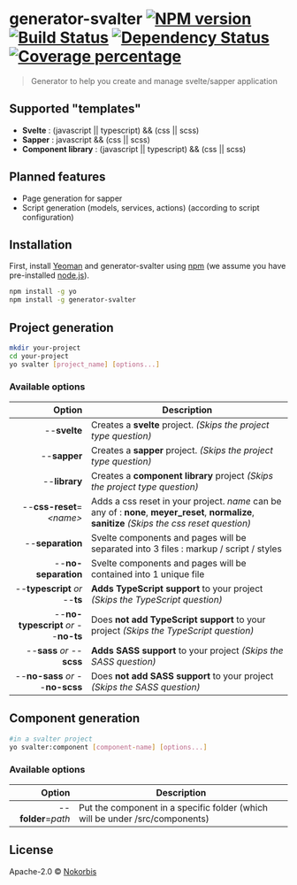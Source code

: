 # generator-svalter [![NPM version][npm-image]][npm-url] [![Build Status][travis-image]][travis-url] [![Dependency Status][daviddm-image]][daviddm-url] [![Coverage percentage][coveralls-image]][coveralls-url]
> Generator to help you create and manage svelte/sapper application

## Supported "templates"

- **Svelte** : (javascript || typescript) && (css || scss)
- **Sapper** : javascript && (css || scss)
- **Component library** : (javascript || typescript) && (css || scss)

## Planned features

- Page generation for sapper
- Script generation (models, services, actions) (according to script configuration)

## Installation

First, install [Yeoman](http://yeoman.io) and generator-svalter using [npm](https://www.npmjs.com/) (we assume you have pre-installed [node.js](https://nodejs.org/)).

```bash
npm install -g yo
npm install -g generator-svalter
```

## Project generation

```bash
mkdir your-project
cd your-project
yo svalter [project_name] [options...]
```


### Available options


| Option | Description |
| ---:   | ---         |
| --**svelte** | Creates a **svelte** project. *(Skips the project type question)* |
| --**sapper** | Creates a **sapper** project. *(Skips the project type question)* |
| --**library** | Creates a **component library** project *(Skips the project type question)* |
| --**css-reset**=*\<name>* | Adds a css reset in your project. *name* can be any of : **none**, **meyer_reset**, **normalize**, **sanitize** *(Skips the css reset question)* |
| --**separation** | Svelte components and pages will be separated into 3 files : markup / script / styles |
| --**no-separation** | Svelte components and pages will be contained into 1 unique file |
| --**typescript**  *or*  --**ts** | **Adds TypeScript support** to your project *(Skips the TypeScript question)* |
| --**no-typescript** *or* --**no-ts** | Does **not add TypeScript support** to your project *(Skips the TypeScript question)* | 
| --**sass** *or* --**scss** | **Adds SASS support** to your project *(Skips the SASS question)* |
| --**no-sass** *or* --**no-scss** | Does **not add SASS support** to your project *(Skips the SASS question)* |

## Component generation

```bash
#in a svalter project
yo svalter:component [component-name] [options...]
```

### Available options

| Option | Description |
| ---:   | ---         |
| --**folder**=*path* | Put the component in a specific folder (which will be under /src/components) |

## License

Apache-2.0 © [Nokorbis](https://github.com/Nokorbis)


[npm-image]: https://badge.fury.io/js/generator-svalter.svg
[npm-url]: https://npmjs.org/package/generator-svalter
[travis-image]: https://travis-ci.com/Nokorbis/generator-svalter.svg?branch=master
[travis-url]: https://travis-ci.com/Nokorbis/generator-svalter
[daviddm-image]: https://david-dm.org/Nokorbis/generator-svalter.svg?theme=shields.io
[daviddm-url]: https://david-dm.org/Nokorbis/generator-svalter
[coveralls-image]: https://coveralls.io/repos/Nokorbis/generator-svalter/badge.svg
[coveralls-url]: https://coveralls.io/r/Nokorbis/generator-svalter
